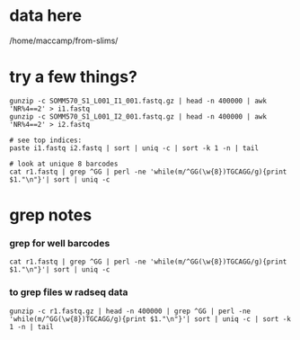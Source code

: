 
# data here
/home/maccamp/from-slims/

# try a few things?
```
gunzip -c SOMM570_S1_L001_I1_001.fastq.gz | head -n 400000 | awk 'NR%4==2' > i1.fastq
gunzip -c SOMM570_S1_L001_I2_001.fastq.gz | head -n 400000 | awk 'NR%4==2' > i2.fastq

# see top indices:
paste i1.fastq i2.fastq | sort | uniq -c | sort -k 1 -n | tail

# look at unique 8 barcodes
cat r1.fastq | grep ^GG | perl -ne 'while(m/^GG(\w{8})TGCAGG/g){print $1."\n"}'| sort | uniq -c

```

# grep notes

### grep for well barcodes

```
cat r1.fastq | grep ^GG | perl -ne 'while(m/^GG(\w{8})TGCAGG/g){print $1."\n"}'| sort | uniq -c
```

### to grep files w radseq data

```
gunzip -c r1.fastq.gz | head -n 400000 | grep ^GG | perl -ne 'while(m/^GG(\w{8})TGCAGG/g){print $1."\n"}'| sort | uniq -c | sort -k 1 -n | tail
```
